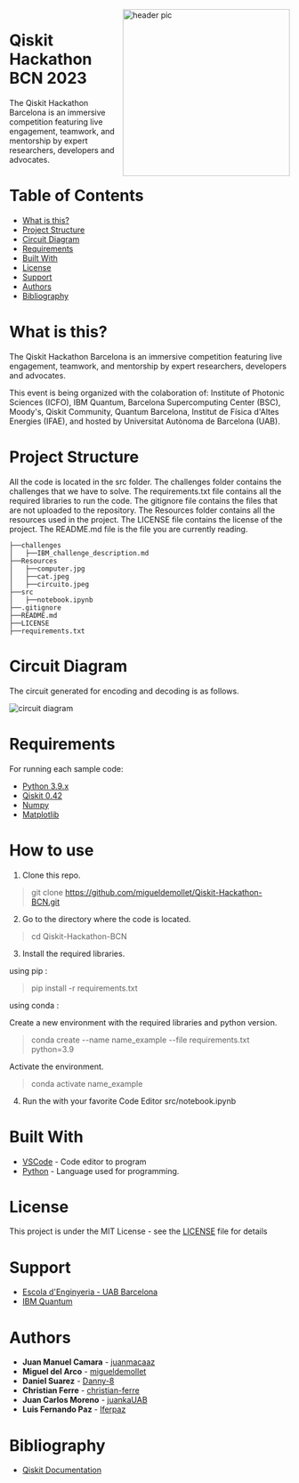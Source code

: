 <img src="https://github.com/migueldemollet/Qiskit-Hackathon-BCN/blob/main/Resources/cat.jpeg" align="right" width="300" alt="header pic"/>

# **Qiskit Hackathon BCN 2023**

The Qiskit Hackathon Barcelona is an immersive competition featuring live engagement, teamwork, and mentorship by expert researchers, developers and advocates.

# Table of Contents
   * [What is this?](#what-is-this)
   * [Project Structure](#project-structure)
   * [Circuit Diagram](#circuit-diagram)
   * [Requirements](#requirements)
   * [Built With](#built-with)
   * [License](#license)
   * [Support](#support)
   * [Authors](#authors)
   * [Bibliography](#bibliography)

# What is this?
The Qiskit Hackathon Barcelona is an immersive competition featuring live engagement, teamwork, and mentorship by expert researchers, developers and advocates.

This event is being organized with the colaboration of: Institute of Photonic Sciences (ICFO), IBM Quantum, Barcelona Supercomputing Center (BSC), Moody's, Qiskit Community, Quantum Barcelona, Institut de Física d'Altes Energies (IFAE), and hosted by Universitat Autònoma de Barcelona (UAB).

# Project Structure
All the code is located in the src folder.
The challenges folder contains the challenges that we have to solve. The requirements.txt file contains all the required libraries to run the code. The gitignore file contains the files that are not uploaded to the repository. The Resources folder contains all the resources used in the project.
The LICENSE file contains the license of the project.
The README.md file is the file you are currently reading.
```
├──challenges
│   ├──IBM_challenge_description.md
├──Resources
│   ├──computer.jpg
│   ├──cat.jpeg
│   ├──circuito.jpeg
├──src
│   ├──notebook.ipynb
├──.gitignore
├──README.md
├──LICENSE
├──requirements.txt
```

# Circuit Diagram
The circuit generated for encoding and decoding is as follows.

<img src="https://github.com/migueldemollet/Qiskit-Hackathon-BCN/blob/main/Resources/circuito.jpeg" align="center" alt="circuit diagram"/>


# Requirements

For running each sample code:

- [Python 3.9.x](https://www.python.org/)
- [Qiskit 0.42](https://qiskit.org/)
- [Numpy](https://numpy.org/)
- [Matplotlib](https://matplotlib.org/)

# How to use

1. Clone this repo.

> git clone https://github.com/migueldemollet/Qiskit-Hackathon-BCN.git

2. Go to the directory where the code is located.

> cd Qiskit-Hackathon-BCN

3. Install the required libraries.
 
using pip :

> pip install -r requirements.txt

using conda :

Create a new environment with the required libraries and python version.

> conda create --name name_example --file requirements.txt python=3.9

Activate the environment.

> conda activate name_example

4. Run the with your favorite Code Editor src/notebook.ipynb

# Built With
- [VSCode](https://code.visualstudio.com/) - Code editor to program
- [Python](https://www.python.org/) - Language used for programming.

# License
This project is under the MIT License - see the [LICENSE](https://github.com/migueldemollet/Qiskit-Hackathon-BCN/blob/main/LICENSE) file for details

# Support 
- [Escola d'Enginyeria - UAB Barcelona](https://www.uab.cat/enginyeria/)
- [IBM Quantum](https://quantum-computing.ibm.com/)
# Authors
* **Juan Manuel Camara** - [juanmacaaz](https://github.com/juanmacaaz)
* **Miguel del Arco** - [migueldemollet](https://github.com/migueldemollet)
* **Daniel Suarez** - [Danny-8](https://github.com/Danny-8)
* **Christian Ferre** - [christian-ferre](https://github.com/christian-ferre)
* **Juan Carlos Moreno** - [juankaUAB](https://github.com/juankaUAB)
* **Luis Fernando Paz** - [lferpaz](https://github.com/lferpaz)


# Bibliography
- [Qiskit Documentation](https://qiskit.org/documentation/)
